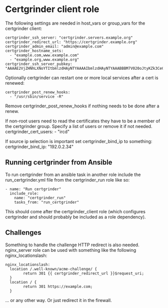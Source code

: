 Certgrinder client role
========================

The following settings are needed in host_vars or group_vars for the certgrinder client:

    certgrinder_ssh_server: "certgrinder.servers.example.org"
    certgrinder_redirect_url: "https://certgrinder.example.org"
    certgrinder_admin_email: "admin@example.com"
    certgrinder_hostname_sets:
      - "example.com,www.example.com"
      - "example.org,www.example.org"
    certgrinder_ssh_server_pubkey: "AAAAE2VjZHNhLXNoYTItbmlzdHAyNTYAAAAIbmlzdHAyNTYAAABBBM7V020oJtyKZk3CeC+tDs+ml/ieo/yOPFxtEmz8HsKWACaAKKk9Lb55L6ZQIRQDpPy8V9Y3/xD8kvTRKuzn93Y="

Optionally certgrinder can restart one or more local services after a cert is renewed:

    certgrinder_post_renew_hooks:
      - "/usr/sbin/service -R"

Remove certgrinder_post_renew_hooks if nothing needs to be done after a renew.

If non-root users need to read the certificates they have to be a member of the certgrinder group. Specify a list of users or remove it if not needed.
    certgrinder_cert_users:
      - "ircd"

If source ip selection is important set certgrinder_bind_ip to something:
    certgrinder_bind_ip: "192.0.2.34"

Running certgrinder from Ansible
---------------------------------
To run certgrinder from an ansible task in another role include the run_certgrinder.yml file from the certgrinder_run role like so:

    - name: "Run certgrinder"
      include_role:
        name: "certgrinder_run"
        tasks_from: "run_certgrinder"

This should come after the certgrinder_client role (which configures certgrinder and should probably be included as a role dependency).


Challenges
-----------
Something to handle the challenge HTTP redirect is also needed. nginx_server role can be used with something like the following nginx_locationslash:

    nginx_locationslash:
      location /.well-known/acme-challenge/ {
            return 301 {{ certgrinder_redirect_url }}$request_uri;
      }
      location / {
            return 301 https://example.com;
      }

... or any other way. Or just redirect it in the firewall.

